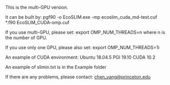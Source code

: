 This is the multi-GPU version.

It can be built by:
pgf90 -o EcoSLIM.exe -mp ecoslim_cuda_md-test.cuf *.f90 EcoSLIM_CUDA-omp.cuf

If you use multi-GPU, please set:
export OMP_NUM_THREADS=n
where n is the number of GPU.

If you use only one GPU, please also set:
export OMP_NUM_THREADS=1i

An example of CUDA environment:
Ubuntu 18.04.5
PGI 19.10
CUDA 10.2

An example of slimin.txt is in the Example folder

If there are any problems, please contact: chen_yang@princeton.edu
